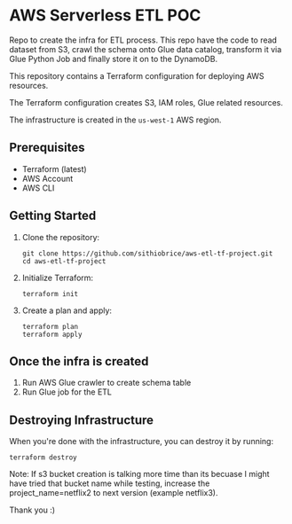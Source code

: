 # AWS Serverless ETL POC

Repo to create the infra for ETL process. This repo have the code to read dataset from S3, crawl the schema onto Glue data catalog, transform it via Glue Python Job and finally store it on to the DynamoDB.

This repository contains a Terraform configuration for deploying AWS resources. 

The Terraform configuration creates S3, IAM roles, Glue related resources.

The infrastructure is created in the `us-west-1` AWS region.

## Prerequisites

- Terraform (latest)
- AWS Account
- AWS CLI

## Getting Started

1. Clone the repository:

    ```shell
    git clone https://github.com/sithiobrice/aws-etl-tf-project.git
    cd aws-etl-tf-project
    ```

2. Initialize Terraform:

    ```shell
    terraform init
    ```

3. Create a plan and apply:

    ```shell
    terraform plan
    terraform apply
    ```

## Once the infra is created 
1. Run AWS Glue crawler to create schema table
2. Run Glue job for the ETL


## Destroying Infrastructure

When you're done with the infrastructure, you can destroy it by running:

```shell
terraform destroy
```
Note: If s3 bucket creation is talking more time than its becuase I might have tried that bucket name while testing, increase the project_name=netflix2 to next version (example netflix3).

Thank you :) 